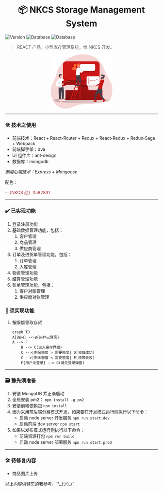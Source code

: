 <h1 align="center">📦 NKCS Storage Management System</h1>
<p>
  <img alt="Version" src="https://img.shields.io/badge/version-v19112020-blue.svg?cacheSeconds=2592000" />
  <img alt="Database" src="https://img.shields.io/badge/database-MongoDB-lightgrey" />
  <img alt="Database" src="https://img.shields.io/badge/framework-dva-orange" />
</p>

> REACT 产品。小型库存管理系统，给 NKCS 开发。

<center><img alt="image" src="./src/assets/homepage.png" style="zoom:20%" /></center>

---

### 🛠 技术之使用

- 前端技术：React + React-Router + Redux + React-Redux + Redux-Saga + Webpack
- 前端脚手架：dva
- UI 组件库：ant-design
- 数据库：mongodb

*御用后端技术：Express + Mongoose*

配色：

<p style="color:#a82831;">-（NKCS 红）#a82831</p>

---

### ✔️ 已实现功能
1. 登录注册功能
2. 基础数据管理功能，包括：
    1. 客户管理
    2. 商品管理
    3. 供应商管理
3. 订单及进货单管理功能，包括：
    1. 订单管理
    2. 入库管理
4. 物资管理功能
5. 结算管理功能
6. 账单管理功能，包括：
    1. 客户对账管理
    2. 供应商对账管理

### 📌 须实现功能

1. 按限额领取存货

    ```mermaid
    graph TD
    A[访问] -->B{用户已登录}
    A --> F
        B --> C(进入操作界面)
        C -->|剩余额度 > 需要额度| D[领取成功]
        C -->|剩余额度 < 需要额度| E[领取失败]
        F{用户未登录} --> G(请先登录弹窗)
    ```

    

---

### 🗃 豫先须准备

1. 安装 MongoDB 并正确启动
2. 全局安装 pm2： `npm install -g pm2`
3. 安装前端依赖包 `npm install`
4. 因为采用前后端分离模式开发，如果要在开发模式运行则执行以下命令：
    - 启动 node server 开发服务 `npm run start:dev`
    - 启动前端 dev server `npm start`
5. 如果以发布模式运行则执行以下命令：
    - 前端资源打包 `npm run build    `
    - 启动 node server 部署服务 `npm run start:prod`

---

### 🛠 待修复内容

- 商品图片上传

以上内容供健忘的我参考。¯\\_(ツ)\_/¯

